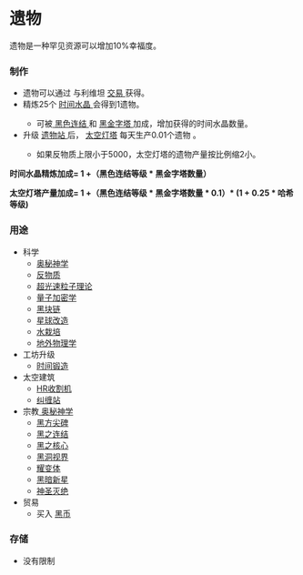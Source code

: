 # 遗物

遗物是一种罕见资源可以增加10%幸福度。

### 制作
<ul>
	<li>
		遗物可以通过
		与利维坦
		<a href="?file=001-猫咪百科/05-贸易">
			交易
		</a>
		获得。
	</li>
	<li>
		精炼25个
		<a href="?file=003-资源大全/20-时间水晶">
			时间水晶
		</a>
		会得到1遗物。
	</li>
	<ul>
		<li>
			可被<a href="?file=001-猫咪百科/06-宗教/003-奥秘神学#黑之连结">
				黑色连结
			</a>
			和
			<a href="?file=001-猫咪百科/06-宗教/001-庙塔#黑金字塔">
				黑金字塔
			</a>
			加成，增加获得的时间水晶数量。
		</li>
	</ul>
	<li>
		<a>
			升级
			<a href="?file=001-猫咪百科/04-工坊/01-升级#遗物站">
				遗物站
			</a>
			后，
			<a href="?file=001-猫咪百科/07-空间/09-开罗">
				太空灯塔</a>
			每天生产0.01个遗物
			。
	</li>
	<ul>
		<li>
			如果反物质上限小于5000，太空灯塔的遗物产量按比例缩2小。
		</li>
	</ul>
</ul>

**时间水晶精炼加成= 1 +（黑色连结等级 * 黑金字塔数量）**

**太空灯塔产量加成= 1 +（黑色连结等级 * 黑金字塔数量 \* 0.1）\* (1 + 0.25 \* 哈希等级)**





### 用途
<ul>
	<li>
		科学
		<ul>
			<li>
				<a href="?file=001-猫咪百科/03-科学/01-科学#奥秘神学">
					奥秘神学</a>
			</li>
			<li>
				<a href="?file=001-猫咪百科/03-科学/01-科学#反物质">
					反物质
				</a>
			</li>
			<li>
				<a href="ile=001-猫咪百科/03-科学/01-科学#超光速粒子理论">
					超光速粒子理论
				</a>
			</li>
			<li>
				<a href="?file=001-猫咪百科/03-科学/01-科学#量子加密学">
					量子加密学</a>
			</li>
			<li>
				<a href="?file=001-猫咪百科/03-科学/01-科学#黑块链">
					黑块链</a>
			<li>
				<a href="?file=001-猫咪百科/03-科学/01-科学#星球改造">
					星球改造</a>
			<li>
				<a href="?file=001-猫咪百科/03-科学/01-科学#水栽培">
					水栽培</a>
			<li>
				<a href="?file=001-猫咪百科/03-科学/01-科学#地外物理学">
					地外物理学</a>
		</ul>
	<li>
		工坊升级
		<ul>
			<li>
				<a href="?file=001-猫咪百科/04-工坊/01-升级#时间锻造">
					时间锻造
				</a>
			</li>
		</ul>
	</li>
	<li>
		太空建筑
		<ul>
			<li>
				<a href="?file=001-猫咪百科/07-空间/11-暗影">
					HR收割机
				</a>
			</li>
			<li>
				<a href="?file=001-猫咪百科/07-空间/12-卡戎">
					纠缠站
				</a>
			</li>
		</ul>
	</li>
	<li>
		宗教<a href="?file=001-猫咪百科/06-宗教/003-奥秘神学">
			奥秘神学
		</a>
		<ul>
			<li>
				<a href="?file=001-猫咪百科/06-宗教/003-奥秘神学#黑方尖碑">
					黑方尖碑
				</a>
			</li>
			<li>
				<a href="?file=001-猫咪百科/06-宗教/003-奥秘神学#黑之连结">
					黑之连结
				</a>
			</li>
			<li>
				<a href="?file=001-猫咪百科/06-宗教/003-奥秘神学#黑之核心">
					黑之核心
				</a>
			</li>
			<li>
				<a href="?file=001-猫咪百科/06-宗教/003-奥秘神学#黑洞视界">
					黑洞视界
				</a>
			</li>
			<li>
				<a href="?file=001-猫咪百科/06-宗教/003-奥秘神学#耀变体">
					耀变体
				</a>
			</li>
			<li>
				<a href="?file=001-猫咪百科/06-宗教/003-奥秘神学#黑暗新星">
					黑暗新星
				</a>
			</li>
			<li>
				<a href="?file=001-猫咪百科/06-宗教/003-奥秘神学#黑暗新星">
					神圣灭绝
				</a>
			</li>
		</ul>
	</li>
	<li>
		贸易
		<ul>
			<li>
				买入
				<a href="?file=003-资源大全/54-黑币">
					黑币
				</a>
			</li>
		</ul>
	</li>
</ul>

### 存储

<ul>
	<li>
		没有限制
	</li>
</ul>

